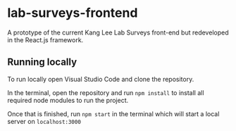 # lab-surveys-frontend

A prototype of the current Kang Lee Lab Surveys front-end but redeveloped in the React.js framework.

## Running locally

To run locally open Visual Studio Code and clone the repository.

In the terminal, open the repository and run `npm install` to install all required node modules to run the project.

Once that is finished, run `npm start` in the terminal which will start a local server on `localhost:3000`
